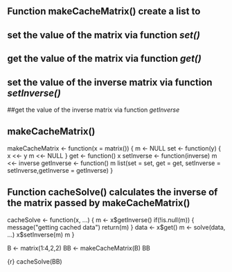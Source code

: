 ## Function **makeCacheMatrix()** create a list to

## set the value of the matrix via function *set()*
## get the value of the matrix via function *get()*
## set the value of the inverse matrix via function *setInverse()*
##get the value of the inverse matrix via function *getInverse*

## makeCacheMatrix() 

makeCacheMatrix <- function(x = matrix()) {
  m <- NULL
  set <- function(y) {
    x <<- y
    m <<- NULL
  }
  get <- function() x
  setInverse <- function(inverse) m <<- inverse
  getInverse <- function() m
  list(set = set, get = get,
       setInverse = setInverse,getInverse = getInverse)
}

## Function **cacheSolve()** calculates the inverse of the matrix passed by **makeCacheMatrix()**

cacheSolve <- function(x, ...) {
  m <- x$getInverse()
  if(!is.null(m)) {
    message("getting cached data")
    return(m)
  }
  data <- x$get()
  m <- solve(data, ...)
  x$setInverse(m)
  m
}


B <- matrix(1:4,2,2)
BB <- makeCacheMatrix(B)
BB

{r}
cacheSolve(BB)

